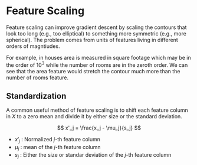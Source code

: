 #  Feature Scaling

Feature scaling can improve gradient descent by scaling the contours that look too long (e.g., too elliptical) to something more symmetric (e.g., more spherical). The problem comes from units of features living in different orders of magntiudes.

For example, in houses area is measured in square footage which may be in the order of $10^3$ while the number of rooms are in the zeroth order. We can see that the area feature would stretch the contour much more than the number of rooms feature.

## Standardization

A common useful method of feature scaling is to shift each feature column in $X$  to a zero mean and divide it by either size or the standard deviation.

$$ x'_j = \frac{x_j - \mu_j}{s_j} $$

* $x'_j$ : Normalized $j$-th feature column
* $\mu_j$ : mean of the $j$-th feature column
* $s_j$ : Either the size or standar deviation of the $j$-th feature column